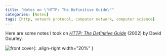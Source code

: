 ```yaml
---
title: "Notes on \"HTTP: The Definitive Guide\""
categories: [Notes]
tags: [http, network protocol, computer network, computer science]
---
```


Here are some notes I took on [*HTTP: The Definitive Guide*](https://www.amazon.com/dp/B0043D2EKO) (2002) by David Gourley.

![front cover](https://images-na.ssl-images-amazon.com/images/I/51kviR05FYL._SX379_BO1,204,203,200_.jpg){: .align-right width="20%" }
